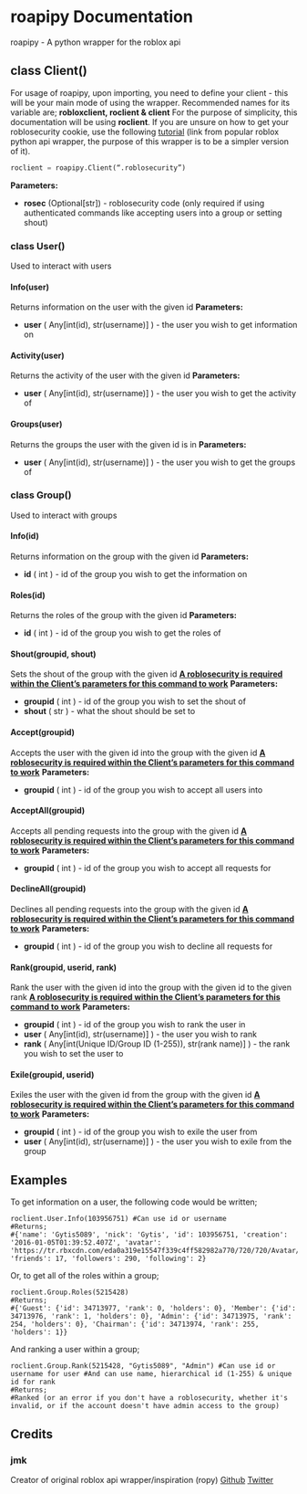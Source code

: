 # roapipy Documentation
roapipy - A python wrapper for the roblox api
## class Client()
For usage of roapipy, upon importing, you need to define your client - this will be your main mode of using the wrapper. Recommended names for its variable are; **robloxclient, roclient & client**
For the purpose of simplicity, this documentation will be using **roclient**.
If you are unsure on how to get your roblosecurity cookie, use the following [tutorial](https://ro.py.jmk.gg/dev/roblosecurity/) (link from popular roblox python api wrapper, the purpose of this wrapper is to be a simpler version of it).
```py
roclient = roapipy.Client(“.roblosecurity”)
```
**Parameters:**
*  **rosec** (Optional[str]) - roblosecurity code (only required if using authenticated commands like accepting users into a group or setting shout)
### class User()
Used to interact with users
#### Info(user)
Returns information on the user with the given id
**Parameters:**
*  **user** ( Any[int(id), str(username)] ) - the user you wish to get information on
#### Activity(user)
Returns the activity of the user with the given id
**Parameters:**
*  **user** ( Any[int(id), str(username)] ) - the user you wish to get the activity of
#### Groups(user)
Returns the groups the user with the given id is in
**Parameters:**
*  **user** ( Any[int(id), str(username)] ) - the user you wish to get the groups of
### class Group()
Used to interact with groups
#### Info(id)
Returns information on the group with the given id
**Parameters:**
*  **id** ( int ) - id of the group you wish to get the information on
#### Roles(id)
Returns the roles of the group with the given id
**Parameters:**
*  **id** ( int ) - id of the group you wish to get the roles of
#### Shout(groupid, shout)
Sets the shout of the group with the given id
<ins>**A [roblosecurity](https://ro.py.jmk.gg/dev/roblosecurity/) is required within the Client’s parameters for this command to work**</ins>
**Parameters:**
* **groupid** ( int ) - id of the group you wish to set the shout of
* **shout** ( str ) - what the shout should be set to
#### Accept(groupid)
Accepts the user with the given id into the group with the given id
<ins>**A [roblosecurity](https://ro.py.jmk.gg/dev/roblosecurity/) is required within the Client’s parameters for this command to work**</ins>
**Parameters:**
* **groupid** ( int ) - id of the group you wish to accept all users into
#### AcceptAll(groupid)
Accepts all pending requests into the group with the given id
<ins>**A [roblosecurity](https://ro.py.jmk.gg/dev/roblosecurity/) is required within the Client’s parameters for this command to work**</ins>
**Parameters:**
* **groupid** ( int ) - id of the group you wish to accept all requests for
#### DeclineAll(groupid)
Declines all pending requests into the group with the given id
<ins>**A [roblosecurity](https://ro.py.jmk.gg/dev/roblosecurity/) is required within the Client’s parameters for this command to work**</ins>
**Parameters:**
* **groupid** ( int ) - id of the group you wish to decline all requests for
#### Rank(groupid, userid, rank)
Rank the user with the given id into the group with the given id to the given rank
<ins>**A [roblosecurity](https://ro.py.jmk.gg/dev/roblosecurity/) is required within the Client’s parameters for this command to work**</ins>
**Parameters:**
* **groupid** ( int ) - id of the group you wish to rank the user in
* **user** ( Any[int(id), str(username)] ) - the user you wish to rank
* **rank** ( Any[int(Unique ID/Group ID (1-255)), str(rank name)] ) - the rank you wish to set the user to
#### Exile(groupid, userid)
Exiles the user with the given id from the group with the given id
<ins>**A [roblosecurity](https://ro.py.jmk.gg/dev/roblosecurity/) is required within the Client’s parameters for this command to work**</ins>
**Parameters:**
* **groupid** ( int ) - id of the group you wish to exile the user from
* **user** ( Any[int(id), str(username)] ) - the user you wish to exile from the group
## Examples
To get information on a user, the following code would be written;
```
roclient.User.Info(103956751) #Can use id or username
#Returns;
#{'name': 'Gytis5089', 'nick': 'Gytis', 'id': 103956751, 'creation': '2016-01-05T01:39:52.407Z', 'avatar': 'https://tr.rbxcdn.com/eda0a319e15547f339c4ff582982a770/720/720/Avatar/Png', 'friends': 17, 'followers': 290, 'following': 2}
```
Or, to get all of the roles within a group;
```
roclient.Group.Roles(5215428)
#Returns;
#{'Guest': {'id': 34713977, 'rank': 0, 'holders': 0}, 'Member': {'id': 34713976, 'rank': 1, 'holders': 0}, 'Admin': {'id': 34713975, 'rank': 254, 'holders': 0}, 'Chairman': {'id': 34713974, 'rank': 255, 'holders': 1}}
```
And ranking a user within a group;
```
roclient.Group.Rank(5215428, "Gytis5089", "Admin") #Can use id or username for user #And can use name, hierarchical id (1-255) & unique id for rank
#Returns;
#Ranked (or an error if you don't have a roblosecurity, whether it's invalid, or if the account doesn't have admin access to the group)
```
## Credits
### jmk
Creator of original roblox api wrapper/inspiration (ropy)
[Github](https://github.com/jmkd3v) [Twitter](https://twitter.com/jmkdev)